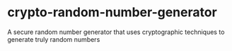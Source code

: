 # crypto-random-number-generator
 A secure random number generator that uses cryptographic techniques to generate truly random numbers

